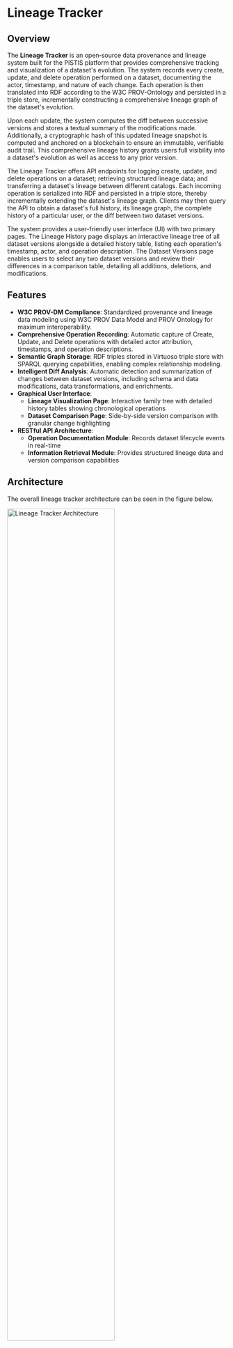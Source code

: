 # Lineage Tracker

## Overview

The **Lineage Tracker** is an open‑source data provenance and lineage system built for the PISTIS platform that provides comprehensive tracking and visualization of a dataset's evolution. The system records every create, update, and delete operation performed on a dataset, documenting the actor, timestamp, and nature of each change. Each operation is then translated into RDF according to the W3C PROV-Ontology and persisted in a triple store, incrementally constructing a comprehensive lineage graph of the dataset's evolution.

Upon each update, the system computes the diff between successive versions and stores a textual summary of the modifications made. Additionally, a cryptographic hash of this updated lineage snapshot is computed and anchored on a blockchain to ensure an immutable, verifiable audit trail. This comprehensive lineage history grants users full visibility into a dataset's evolution as well as access to any prior version.

The Lineage Tracker offers API endpoints for logging create, update, and delete operations on a dataset; retrieving structured lineage data; and transferring a dataset's lineage between different catalogs. Each incoming operation is serialized into RDF and persisted in a triple store, thereby incrementally extending the dataset's lineage graph. Clients may then query the API to obtain a dataset's full history, its lineage graph, the complete history of a particular user, or the diff between two dataset versions.

The system provides a user-friendly user interface (UI) with two primary pages. The Lineage History page displays an interactive lineage tree of all dataset versions alongside a detailed history table, listing each operation's timestamp, actor, and operation description. The Dataset Versions page enables users to select any two dataset versions and review their differences in a comparison table, detailing all additions, deletions, and modifications.

## Features

- **W3C PROV-DM Compliance**: Standardized provenance and lineage data modeling using W3C PROV Data Model and PROV Ontology for maximum interoperability.
- **Comprehensive Operation Recording**: Automatic capture of Create, Update, and Delete operations with detailed actor attribution, timestamps, and operation descriptions.
- **Semantic Graph Storage**: RDF triples stored in Virtuoso triple store with SPARQL querying capabilities, enabling complex relationship modeling.
- **Intelligent Diff Analysis**: Automatic detection and summarization of changes between dataset versions, including schema and data modifications, data transformations, and enrichments.
- **Graphical User Interface**: 
  - **Lineage Visualization Page**: Interactive family tree with detailed history tables showing chronological operations
  - **Dataset Comparison Page**: Side-by-side version comparison with granular change highlighting
- **RESTful API Architecture**:
  - **Operation Documentation Module**: Records dataset lifecycle events in real-time
  - **Information Retrieval Module**: Provides structured lineage data and version comparison capabilities

## Architecture

The overall lineage tracker architecture can be seen in the figure below.

<img src="documentation/images/architecture-lt.png" alt="Lineage Tracker Architecture" style="width: 70%;">

## Getting Started

### Try the Live Demo

- **Frontend**: https://develop.pistis-market.eu/srv/lt-ui/ee06133a-eb9c-4c16-8af7-993090e0e061
- **Backend**: https://develop.pistis-market.eu/srv/lineage-tracker

### Local Setup

Ensure you have the following installed:
- Docker & Docker Compose
- Node.js ≥23 with npm
- Python ≥3.12 with pip

Clone the repository:

```bash
git clone https://github.com/your-org/lineage-tracker.git
cd lineage-tracker
```

Copy and customize the example environment files under `/frontend` and `/backend` as described above.

## Backend

### Prerequisites

- Python ≥3.12
- pip
- Docker (for Virtuoso Triple Store)

### Configuration

Copy the example environment file and customize it for your setup:

```bash
cd backend
cp .env.example .env
```

Edit the `.env` file to configure the following variables:

**What each variable does:**
- **BASE_HOST**: The root URL where this API serves requests.
- **VIRTUOSO_HOST**: Endpoint used for all SPARQL queries against the RDF store.
- **LOG_LEVEL**: Controls how verbose the application logs are for debugging or production.
- **SWAGGER_SWAGGER_URL**: Where the interactive API docs (Swagger UI) are exposed.
- **SWAGGER_API_URL**: Location of the raw OpenAPI JSON used by the docs.
- **KEYCLOAK_TOKEN_URL**: OAuth2 token URL for obtaining access tokens from Keycloak.
- **KEYCLOAK_CLIENT_ID / KEYCLOAK_CLIENT_SECRET**: Credentials for the API's service account in Keycloak.
- **DBA_PASSWORD**: Virtuoso DBA account password, granting read/write access to the triple store.

### Setup & Running

1. **Start Lineage Tracker Backend and Virtuoso Triplestore**
   ```bash
   docker build -t lineage-tracker .
   docker-compose up
   ```
2. **Access the API**
   Navigate to `http://localhost:8080`

## Frontend

### Prerequisites

- Node.js ≥23
- npm or Yarn

### Configuration

Copy the example environment file and customize it for your setup:

```bash
cd frontend
cp .env.example .env
```

Edit the `.env` file to configure the following variables:

**What each variable does:**
- **VITE_FACTORY_OR_CLOUD**: Specifies whether the frontend is running in factory or cloud mode.
- **VITE_FRONTEND_BASE_API_HOST**: Local API endpoint for frontend development and testing.
- **VITE_BACKEND_BASE_API_HOST**: Remote API endpoint for production backend services.
- **VITE_KEYCLOAK_URL**: Keycloak authentication server URL for user login and verification.
- **VITE_KEYCLOAK_CLIENT_ID**: Client ID registered in Keycloak for this frontend application.
- **VITE_KEYCLOAK_REALM**: Keycloak realm name that contains the authentication configuration.
- **VITE_EXTERNAL_LOGIN_URL**: External URL for user login redirection and logout operations.

### Setup & Running

```bash
cd frontend
npm install
npm run dev  # http://localhost:5173
```

## API Reference

### Servers

- **Local**: `http://localhost:8080/`
- **Factory**: `https://develop.pistis-market.eu/srv/lineage-tracker/`
- **Cloud**: `https://pistis-market.eu/srv/lineage-tracker/`

### Authentication

All endpoints require an API key in the `Authorization` header (`apiKey`).

### Operation Documentation

These endpoints record CRUD operations in the Lineage Information Store:

| Method | Path                  | Summary                                                                      |
| ------ | --------------------- | ---------------------------------------------------------------------------- |
| POST   | `/create_dataset`     | Document creation of a new dataset.                                          |
| POST   | `/update_dataset`     | Document an update by comparing two dataset versions (`uuid_prev` → `uuid`). |
| POST   | `/delete_dataset`     | Document deletion of an existing dataset.                                    |
| POST   | `/delete_family_tree` | Document deletion of an entire dataset family tree.                          |

### Information Retrieval

Retrieve lineage and operation data:

| Method | Path                          | Parameters                              | Summary                                                           |
| ------ | ----------------------------- | --------------------------------------- | ----------------------------------------------------------------- |
| GET    | `/get_dataset_family_tree`    | `uuid`                                  | Full family tree with latest operation per branch.                |
| GET    | `/get_dataset_lineage`        | `uuid`                                  | Complete lineage detailing each version's operation.              |
| GET    | `/get_dataset_history`        | `uuid`, optional `user_group`           | Chronological list of all operations for a dataset.               |
| GET    | `/get_dataset_status`         | `uuid`                                  | The most recent operation on a dataset.                           |
| GET    | `/get_dataset_num_operations` | `uuid`                                  | Counts of create, update, and delete operations.                  |
| GET    | `/get_datasets_diff`          | `uuid_1`, `uuid_2`, optional `is_cloud` | Differences between two dataset versions (added/removed/changed). |
| GET    | `/get_user_history`           | `username`                              | All operations performed by a given user.                         |

### Lineage Transfer

Manage import/export of lineage between factory and cloud:

| Method | Path             | Summary                                                                                             |
| ------ | ---------------- | --------------------------------------------------------------------------------------------------- |
| GET    | `/read_lineage`  | Export lineage from the root dataset to `dataset_id`, excluding child branches.                     |
| POST   | `/write_lineage` | Import a lineage payload (`dataset_lineage`) in direction `factory-to-cloud` or `cloud-to-factory`. |

## Working Deployments

- **Frontend**: https://develop.pistis-market.eu/srv/lt-ui/ee06133a-eb9c-4c16-8af7-993090e0e061
- **Backend**: https://develop.pistis-market.eu/srv/lineage-tracker

## License

[Apache 2.0](http://www.apache.org/licenses/LICENSE-2.0)

